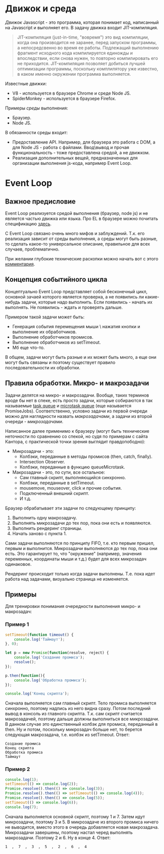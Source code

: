 # Движок и среда

*Движок* Javascript - это программа, которая понимает код, написанный на Javascript и выполняет его. В задачу движка входит JIT-компиляция.

> JIT-компиляция (just-in-time, "вовремя") это вид компиляции, когда она производится не заранее, перед запуском программы, а непосредсвенно во время ее работы. Подлежащий выполнению фрагмент исходного кода компилируется единожды и впоследствии, если снова нужен, то повторно компилировать его не приходится. JIT-компиляция позволяет добиться лучшей оптимизации программы, поскольку комплилятору уже известно, в каком именно окружении программа выполняется.

Известные движки:

* V8 - используется в браузере Chrome и среде Node JS.
* SpiderMonkey - используется в браузере Firefox.

Примеры *среды* выполнения:

* Браузер.
* Node JS.

В обязанности среды входит:

* Предоставление API. Например, для браузера это работа с DOM, а для Node JS - работа с файлами. Ввод\вывод и прочая функциональность - тоже предоставлена средой, а не движком.
* Реализация дополнительных вещей, предназначенных для организации выполнения js-кода, например Event Loop.

# Event Loop

## Важное предисловие

Event Loop реализуется средой выполнения (браузер, node js) и не является частью движка или языка. Про EL в браузере можно почитать спецификацию [здесь](https://html.spec.whatwg.org/multipage/webappapis.html#event-loop).

С Event Loop связано очень много мифов и заблуждений. Т.к. его реализация зависит от среды выполнения, а среды могут быть разные, то сделать какое-то универсальное описание, правильное для всех случаев, проблематично.

При желании глубокие технические раскопки можно начать вот с этого [комментария](https://habr.com/ru/articles/762618/#comment_26066934).

## Концепция событийного цикла

Концептуально Event Loop представляет собой бесконечный цикл, основной зачаей которого является проверка, а не появились ли какие-нибудь задачи, которые надо выполнить. Если появились - начать их выполнять. Не появились - ждать и проверять дальше.

Примером такой задачи может быть:

* Генерация события перемещения мыши \ нажатия кнопки и выполнение их обработчиков.
* Выполнение обработчиков промисов.
* Выполнение обработчиков из setTimeout.
* Мб еще что-то.

В общем, задачи могут быть разные и их может быть много, а еще они могут быть связаны и поэтому существует правило последовательности их обработки.

## Правила обработки. Микро- и макрозадачи

Задачи делятся на микро- и макрозадачи. Вообще, таких терминов вроде бы нет в спеке, есть просто задачи, которые собираются в так называемые [task queue](https://html.spec.whatwg.org/multipage/webappapis.html#task-queue) и [microtask queue](https://html.spec.whatwg.org/multipage/webappapis.html#microtask-queue) (еще называется PromiseJobs). Соответственно, условно задачи из первой очереди можно для наглядности назвать *макрозадачами*, а задачи из второй очереди - *микрозадачами*.

Написанное далее применимо к браузеру (могут быть технические неточности по сравнению со спекой, но судя по примерам с сайта Кантора, с практической точки зрения выглядит правдопободно):

* Микрозадачи - это:
  * Колбэки, переданные в методы промисов (then, catch, finally).
  * Intersection Observer.
  * Колбэки, переданные в функцию queueMicrotask.
* Макрозадачи - это, по сути, все остальное:
  * Сам главный скрипт, выполняющийся синхронно.
  * Колбэки, переданные в setTimeout.
  * mousemove, mouseover, click и прочие события.
  * Подключенный внешний скрипт.
  * И т.д.

Браузер обрабатывает эти задачи по следующему принципу:

1. Выполнить одну макрозадачу.
2. Выполнять микрозадачи до тех пор, пока они есть и появляются.
3. Выполнить рендеринг страницы.
4. Начать заново с пункта 1.

Сами задачи выполняются по принципу FIFO, т.е. кто первым пришел, первым и выполнится. Микрозадачи выполняются до тех пор, пока они есть. Это гарантирует то, что "окружение" (например, значения переменных, координаты мыши и т.д.) будет для всех микрозадач одинаковое.

Рендеринг происходит только когда задачи выполнены. Т.е. пока идет работа над задачами, визуально страница не изменяется.

## Примеры

Для тренировки понимания очередности выполнения микро- и макрозадач:

### Пример 1

```javascript
setTimeout(function timeout() {
    console.log('Таймаут');
}, 0);

let p = new Promise(function(resolve, reject) {
    console.log('Создание промиса');
    resolve();
});

p.then(function(){
    console.log('Обработка промиса');
});

console.log('Конец скрипта');
```

Сначала выполняется сам главный скрипт. Тело промиса выполняется синхронно, поэтому надпись из него видна сразу. Потом последний вывод в консоль из главного скрипта. Т.к. сам скрипт считается макрозадачей, поэтому дальше должны выполниться все микрозадачи. В данном случае это единственный колбэк для промиса, переданный в then. Ну и потом, поскольку микрозадач больше нет, то берется следующая макрозадача, т.е. колбэк из setTimeout. Ответ:

```
Создание промиса
Конец скрипта
Обработка промиса
Таймаут
```

### Пример 2

```javascript
console.log(1);
setTimeout(() => console.log(2));
Promise.resolve().then(() => console.log(3));
Promise.resolve().then(() => setTimeout(() => console.log(4)));
Promise.resolve().then(() => console.log(5));
setTimeout(() => console.log(6));
console.log(7);
```

Сначала выполняется основной скрипт, поэтому 1 и 7. Затем идут микрозадачи, поэтому 3 и 5. В микрозадаче из второго промиса ничего не выводится, вместо этого в очередь добавляется новая макрозадача. Микрозадачи завершены, поэтому настал черед выполнять макрозадачи. Поэтому 2 и 6. Ну в конце 4. Ответ:

```
1  ,  7  ,  3  ,  5  ,  2  ,  6  ,  4
```





